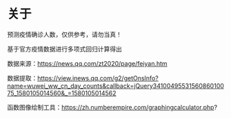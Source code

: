 # 关于

预测疫情确诊人数，仅供参考，请勿当真！

基于官方疫情数据进行多项式回归计算得出

数据来源：https://news.qq.com/zt2020/page/feiyan.htm

数据提取：https://view.inews.qq.com/g2/getOnsInfo?name=wuwei_ww_cn_day_counts&callback=jQuery3410049553156086010075_1580105014560&_=1580105014562

函数图像绘制工具：https://zh.numberempire.com/graphingcalculator.php?






